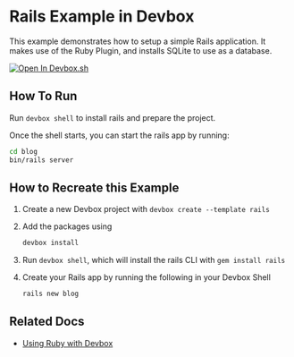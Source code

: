 # Rails Example in Devbox

This example demonstrates how to setup a simple Rails application. It makes use of the Ruby Plugin, and installs SQLite to use as a database.

[![Open In Devbox.sh](https://jetpack.io/img/devbox/open-in-devbox.svg)](https://devbox.sh/open/templates/rails)

## How To Run

Run `devbox shell` to install rails and prepare the project.

Once the shell starts, you can start the rails app by running:

```bash
cd blog
bin/rails server
```

## How to Recreate this Example

1. Create a new Devbox project with `devbox create --template rails`
2. Add the packages using

   ```bash
   devbox install
   ```

3. Run `devbox shell`, which will install the rails CLI with `gem install rails`
4. Create your Rails app by running the following in your Devbox Shell

   ```bash
   rails new blog
   ```

## Related Docs

* [Using Ruby with Devbox](https://www.jetpack.io/devbox/docs/devbox_examples/languages/ruby/)

